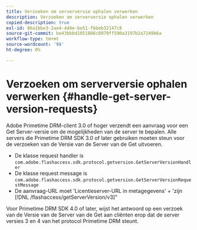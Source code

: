 ```yaml
---
title: Verzoeken om serverversie ophalen verwerken
description: Verzoeken om serverversie ophalen verwerken
copied-description: true
exl-id: 86a1bbe3-2ae4-4d4e-be51-fbbeb32147c8
source-git-commit: be43bbbd1051886c8979ff590a3197b2a7249b6a
workflow-type: tm+mt
source-wordcount: '98'
ht-degree: 0%

---
```


# Verzoeken om serverversie ophalen verwerken {#handle-get-server-version-requests}

Adobe Primetime DRM-client 3.0 of hoger verzendt een aanvraag voor een Get Server-versie om de mogelijkheden van de server te bepalen. Alle servers die Primetime DRM SDK 3.0 of later gebruiken moeten steun voor de verzoeken van de Versie van de Server van de Get uitvoeren.

* De klasse request handler is `com.adobe.flashaccess.sdk.protocol.getversion.GetServerVersionHandler`
* De klasse request message is `com.adobe.flashaccess.sdk.protocol.getversion.GetServerVersionRequestMessage`
* De aanvraag-URL moet &#39;Licentieserver-URL in metagegevens&#39; + &#39;zijn [!DNL /flashaccess/getServerVersion/v3]&quot;

Voor Primetime DRM SDK 4.0 of later, wijst het antwoord op een verzoek van de Versie van de Server van de Get aan cliënten erop dat de server versies 3 en 4 van het protocol Primetime DRM steunt.

